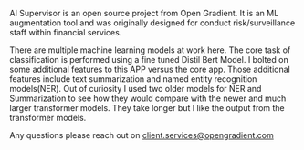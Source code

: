 AI Supervisor is an open source project from Open Gradient. It is an ML augmentation tool and was originally designed for conduct risk/surveillance staff within financial services. 

There are multiple machine learning models at work here. The core task of classification is performed using a fine tuned Distil Bert Model.  I bolted on some additional features to this APP versus the core app. Those additional features include text summarization and named entity recognition models(NER). Out of curiosity I used two older models for NER and Summarization to see how they would compare with the newer and much larger transformer models. They take longer but I like the output from the transformer models.   

Any questions please reach out on client.services@opengradient.com
